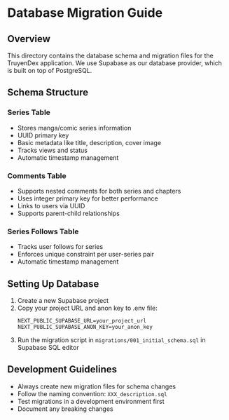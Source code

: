 # Database Migration Guide

## Overview
This directory contains the database schema and migration files for the TruyenDex application. We use Supabase as our database provider, which is built on top of PostgreSQL.

## Schema Structure

### Series Table
- Stores manga/comic series information
- UUID primary key
- Basic metadata like title, description, cover image
- Tracks views and status
- Automatic timestamp management

### Comments Table
- Supports nested comments for both series and chapters
- Uses integer primary key for better performance
- Links to users via UUID
- Supports parent-child relationships

### Series Follows Table
- Tracks user follows for series
- Enforces unique constraint per user-series pair
- Automatic timestamp management

## Setting Up Database

1. Create a new Supabase project
2. Copy your project URL and anon key to .env file:
   ```env
   NEXT_PUBLIC_SUPABASE_URL=your_project_url
   NEXT_PUBLIC_SUPABASE_ANON_KEY=your_anon_key
   ```
3. Run the migration script in `migrations/001_initial_schema.sql` in Supabase SQL editor

## Development Guidelines

- Always create new migration files for schema changes
- Follow the naming convention: `XXX_description.sql`
- Test migrations in a development environment first
- Document any breaking changes